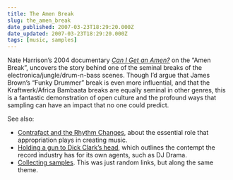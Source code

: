```yaml
---
title: The Amen Break
slug: the_amen_break
date_published: 2007-03-23T18:29:20.000Z
date_updated: 2007-03-23T18:29:20.000Z
tags: [music, samples]
---
```


Nate Harrison’s 2004 documentary [*Can I Get an Amen?*](http://nkhstudio.com/pages/popup_amen.html) on the “Amen Break”, uncovers the story behind one of the seminal breaks of the electronica/jungle/drum-n-bass scenes. Though I’d argue that James Brown’s “Funky Drummer” break is even more influential, and that the Kraftwerk/Africa Bambaata breaks are equally seminal in other genres, this is a fantastic demonstration of open culture and the profound ways that sampling can have an impact that no one could predict.

See also:

- [Contrafact and the Rhythm Changes](http://www.dashes.com/anil/2007/02/15/them_changes), about the essential role that appropriation plays in creating music.
- [Holding a gun to Dick Clark’s head](http://www.dashes.com/anil/2007/02/20/holding_a_gun_t), which outlines the contempt the record industry has for its own agents, such as DJ Drama.
- [Collecting samples](http://www.dashes.com/anil/2007/03/06/collecting_samp). This was just random links, but along the same theme.
